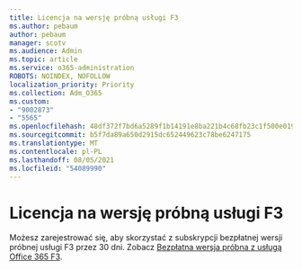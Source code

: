 ```yaml
---
title: Licencja na wersję próbną usługi F3
ms.author: pebaum
author: pebaum
manager: scotv
ms.audience: Admin
ms.topic: article
ms.service: o365-administration
ROBOTS: NOINDEX, NOFOLLOW
localization_priority: Priority
ms.collection: Adm_O365
ms.custom:
- "9002873"
- "5565"
ms.openlocfilehash: 48df372f7bd6a5289f1b14191e8ba221b4c68fb23c1f500e0191e2ddda3c4114
ms.sourcegitcommit: b5f7da89a650d2915dc652449623c78be6247175
ms.translationtype: MT
ms.contentlocale: pl-PL
ms.lasthandoff: 08/05/2021
ms.locfileid: "54089990"
---
```

# <a name="f3-trail-license"></a>Licencja na wersję próbną usługi F3

Możesz zarejestrować się, aby skorzystać z subskrypcji bezpłatnej wersji próbnej usługi F3 przez 30 dni. Zobacz [Bezpłatna wersja próbna z usługą Office 365 F3](https://go.microsoft.com/fwlink/p/?LinkID=848845&clcid=0x409&culture=en-us&country=US).
